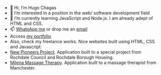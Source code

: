 - 👋 Hi, I’m Hugo Chagas
- 👀 I’m interested in a position in the web/ software development field
- 🌱 I’m currently learning JavaScript and Node.js. I am already adept of HTML and CSS.
- 📫 <a href='https://wa.me/447450599950'>WhatsApp me</a> or drop me an <a href='mailto:hugochagasuk@gmail.com'>email</a>
- Access <a href='https://h-chagas.github.io/hugo-portfolio/'>my portfolio</a>
- Also, check my freelance works. Nice websites built using HTML, CSS and Javascript:
- <a href='https://www.newpioneersproject.co.uk/' target='_blank'>New Pioneers Project</a>. Application built to a special project from Rochdale Council and Rochdale Borough Housing.
- <a href='https://milenamassagetherapy.co.uk/' target='_blank'>Milena Massage Therapy</a>. Application built to a massage therapist from Manchester.

<!---
h-chagas/h-chagas is a ✨ special ✨ repository because its `README.md` (this file) appears on your GitHub profile.
You can click the Preview link to take a look at your changes.
--->
